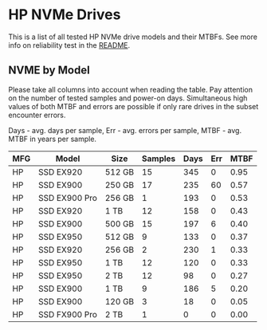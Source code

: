 HP NVMe Drives
==============

This is a list of all tested HP NVMe drive models and their MTBFs. See more
info on reliability test in the [README](https://github.com/linuxhw/SMART).

NVME by Model
------------

Please take all columns into account when reading the table. Pay attention on the
number of tested samples and power-on days. Simultaneous high values of both MTBF
and errors are possible if only rare drives in the subset encounter errors.

Days - avg. days per sample,
Err  - avg. errors per sample,
MTBF - avg. MTBF in years per sample.

| MFG       | Model              | Size   | Samples | Days  | Err   | MTBF |
|-----------|--------------------|--------|---------|-------|-------|------|
| HP        | SSD EX920          | 512 GB | 15      | 345   | 0     | 0.95   |
| HP        | SSD EX900          | 250 GB | 17      | 235   | 60    | 0.57   |
| HP        | SSD EX900 Pro      | 256 GB | 1       | 193   | 0     | 0.53   |
| HP        | SSD EX920          | 1 TB   | 12      | 158   | 0     | 0.43   |
| HP        | SSD EX900          | 500 GB | 15      | 197   | 6     | 0.40   |
| HP        | SSD EX950          | 512 GB | 9       | 133   | 0     | 0.37   |
| HP        | SSD EX920          | 256 GB | 2       | 230   | 1     | 0.33   |
| HP        | SSD EX950          | 1 TB   | 12      | 120   | 0     | 0.33   |
| HP        | SSD EX950          | 2 TB   | 12      | 98    | 0     | 0.27   |
| HP        | SSD EX900          | 1 TB   | 9       | 186   | 5     | 0.20   |
| HP        | SSD EX900          | 120 GB | 3       | 18    | 0     | 0.05   |
| HP        | SSD FX900 Pro      | 2 TB   | 1       | 0     | 0     | 0.00   |
